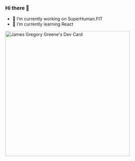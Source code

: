 ### Hi there 👋

<!--
**JustSuperHuman/JustSuperHuman** is a ✨ _special_ ✨ repository because its `README.md` (this file) appears on your GitHub profile.

Here are some ideas to get you started:

- 🔭 I’m currently working on ...
- 🌱 I’m currently learning ...
- 👯 I’m looking to collaborate on ...
- 🤔 I’m looking for help with ...
- 💬 Ask me about ...
- 📫 How to reach me: ...
- 😄 Pronouns: ...
- ⚡ Fun fact: ...
-->

- 🔭 I’m currently working on SuperHuman.FIT
- 🌱 I’m currently learning React

<a href="https://app.daily.dev/justsuperhuman"><img src="https://api.daily.dev/devcards/78d7c5f4d9be466db5f9b2e07251f26c.png?r=hib" width="400" alt="James Gregory Greene's Dev Card"/></a>

